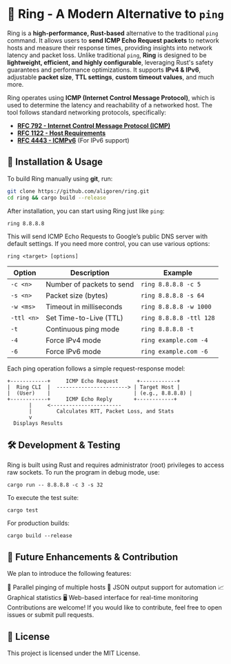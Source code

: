 # 🏓 Ring - A Modern Alternative to `ping`

Ring is a **high-performance, Rust-based** alternative to the traditional `ping` command. It allows users to **send ICMP Echo Request packets** to network hosts and measure their response times, providing insights into network latency and packet loss. Unlike traditional `ping`, **Ring** is designed to be **lightweight, efficient, and highly configurable**, leveraging Rust's safety guarantees and performance optimizations. It supports **IPv4 & IPv6**, adjustable **packet size**, **TTL settings**, **custom timeout values**, and much more.

Ring operates using **ICMP (Internet Control Message Protocol)**, which is used to determine the latency and reachability of a networked host. The tool follows standard networking protocols, specifically:
- **[RFC 792 - Internet Control Message Protocol (ICMP)](https://tools.ietf.org/html/rfc792)**
- **[RFC 1122 - Host Requirements](https://tools.ietf.org/html/rfc1122)**
- **[RFC 4443 - ICMPv6](https://tools.ietf.org/html/rfc4443)** (For IPv6 support)

## 🔧 Installation & Usage

To build Ring manually using **git**, run:

```sh
git clone https://github.com/aligoren/ring.git
cd ring && cargo build --release
```

After installation, you can start using Ring just like `ping`:

`ring 8.8.8.8`

This will send ICMP Echo Requests to Google’s public DNS server with default settings. If you need more control, you can use various options:

`ring <target> [options]`

| Option     | Description               | Example                 |
|------------|---------------------------|-------------------------|
| `-c <n>`   | Number of packets to send | `ring 8.8.8.8 -c 5`     |
| `-s <n>`   | Packet size (bytes)       | `ring 8.8.8.8 -s 64`    |
| `-w <ms>`  | Timeout in milliseconds   | `ring 8.8.8.8 -w 1000`  |
| `-ttl <n>` | Set Time-to-Live (TTL)    | `ring 8.8.8.8 -ttl 128` |
| `-t`       | Continuous ping mode      | `ring 8.8.8.8 -t`       |
| `-4`       | Force IPv4 mode           | `ring example.com -4`   |
| `-6`       | Force IPv6 mode           | `ring example.com -6`   |


Each ping operation follows a simple request-response model:

```text
+------------+     ICMP Echo Request      +------------+
|  Ring CLI  |  -----------------------> | Target Host |
|  (User)    |                           | (e.g., 8.8.8.8) |
+------------+     ICMP Echo Reply       +------------+
       |     <-----------------------
       |        Calculates RTT, Packet Loss, and Stats
       v
  Displays Results
```

## 🛠️ Development & Testing

Ring is built using Rust and requires administrator (root) privileges to access raw sockets. To run the program in debug mode, use:

`cargo run -- 8.8.8.8 -c 3 -s 32`

To execute the test suite:

`cargo test`

For production builds:

`cargo build --release`

## 🎯 Future Enhancements & Contribution

We plan to introduce the following features:

📡 Parallel pinging of multiple hosts
📜 JSON output support for automation
📈 Graphical statistics
🖥️ Web-based interface for real-time monitoring
Contributions are welcome! If you would like to contribute, feel free to open issues or submit pull requests.

## 📄 License

This project is licensed under the MIT License.